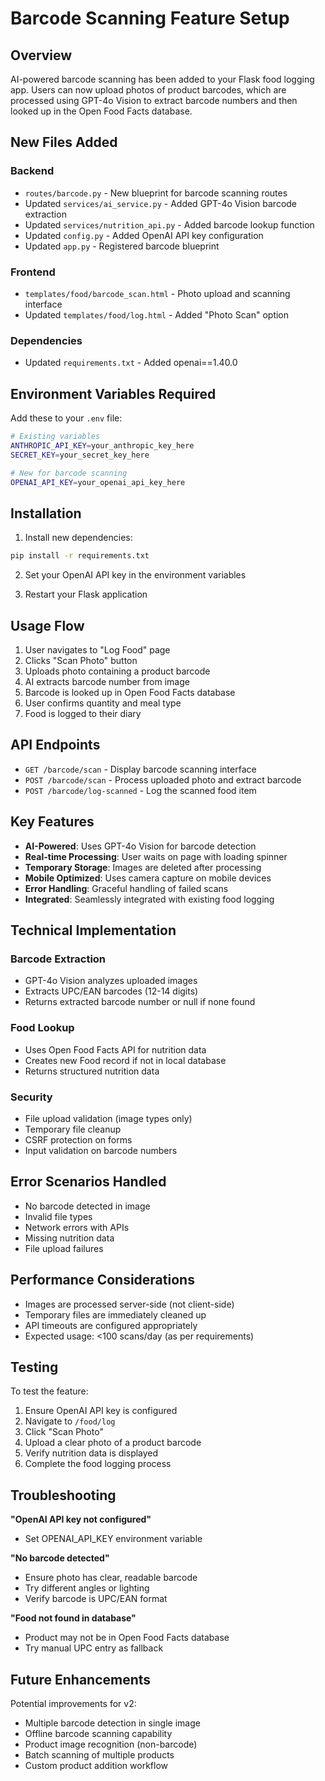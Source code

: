 # Barcode Scanning Feature Setup

## Overview
AI-powered barcode scanning has been added to your Flask food logging app. Users can now upload photos of product barcodes, which are processed using GPT-4o Vision to extract barcode numbers and then looked up in the Open Food Facts database.

## New Files Added

### Backend
- `routes/barcode.py` - New blueprint for barcode scanning routes
- Updated `services/ai_service.py` - Added GPT-4o Vision barcode extraction
- Updated `services/nutrition_api.py` - Added barcode lookup function
- Updated `config.py` - Added OpenAI API key configuration
- Updated `app.py` - Registered barcode blueprint

### Frontend  
- `templates/food/barcode_scan.html` - Photo upload and scanning interface
- Updated `templates/food/log.html` - Added "Photo Scan" option

### Dependencies
- Updated `requirements.txt` - Added openai==1.40.0

## Environment Variables Required

Add these to your `.env` file:

```bash
# Existing variables
ANTHROPIC_API_KEY=your_anthropic_key_here
SECRET_KEY=your_secret_key_here

# New for barcode scanning
OPENAI_API_KEY=your_openai_api_key_here
```

## Installation

1. Install new dependencies:
```bash
pip install -r requirements.txt
```

2. Set your OpenAI API key in the environment variables

3. Restart your Flask application

## Usage Flow

1. User navigates to "Log Food" page
2. Clicks "Scan Photo" button  
3. Uploads photo containing a product barcode
4. AI extracts barcode number from image
5. Barcode is looked up in Open Food Facts database
6. User confirms quantity and meal type
7. Food is logged to their diary

## API Endpoints

- `GET /barcode/scan` - Display barcode scanning interface
- `POST /barcode/scan` - Process uploaded photo and extract barcode
- `POST /barcode/log-scanned` - Log the scanned food item

## Key Features

- **AI-Powered**: Uses GPT-4o Vision for barcode detection
- **Real-time Processing**: User waits on page with loading spinner
- **Temporary Storage**: Images are deleted after processing
- **Mobile Optimized**: Uses camera capture on mobile devices
- **Error Handling**: Graceful handling of failed scans
- **Integrated**: Seamlessly integrated with existing food logging

## Technical Implementation

### Barcode Extraction
- GPT-4o Vision analyzes uploaded images
- Extracts UPC/EAN barcodes (12-14 digits)
- Returns extracted barcode number or null if none found

### Food Lookup  
- Uses Open Food Facts API for nutrition data
- Creates new Food record if not in local database
- Returns structured nutrition data

### Security
- File upload validation (image types only)
- Temporary file cleanup
- CSRF protection on forms
- Input validation on barcode numbers

## Error Scenarios Handled

- No barcode detected in image
- Invalid file types
- Network errors with APIs  
- Missing nutrition data
- File upload failures

## Performance Considerations

- Images are processed server-side (not client-side)
- Temporary files are immediately cleaned up
- API timeouts are configured appropriately
- Expected usage: <100 scans/day (as per requirements)

## Testing

To test the feature:

1. Ensure OpenAI API key is configured
2. Navigate to `/food/log` 
3. Click "Scan Photo"
4. Upload a clear photo of a product barcode
5. Verify nutrition data is displayed
6. Complete the food logging process

## Troubleshooting

**"OpenAI API key not configured"**
- Set OPENAI_API_KEY environment variable

**"No barcode detected"**  
- Ensure photo has clear, readable barcode
- Try different angles or lighting
- Verify barcode is UPC/EAN format

**"Food not found in database"**
- Product may not be in Open Food Facts database
- Try manual UPC entry as fallback

## Future Enhancements

Potential improvements for v2:
- Multiple barcode detection in single image
- Offline barcode scanning capability  
- Product image recognition (non-barcode)
- Batch scanning of multiple products
- Custom product addition workflow